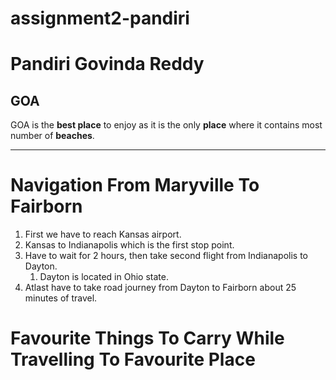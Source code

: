 # assignment2-pandiri
# Pandiri Govinda Reddy
## GOA

GOA is the **best place** to enjoy as it is the only **place** where it contains most number of **beaches**.

***

# Navigation From Maryville To Fairborn

1. First we have to reach Kansas airport. 
2. Kansas to Indianapolis which is the first stop point. 
3. Have to wait for 2 hours, then take second flight from Indianapolis to Dayton.
    1. Dayton is located in Ohio state. 
4. Atlast have to take road journey from Dayton to Fairborn about 25 minutes of travel. 

# Favourite Things To Carry While Travelling To Favourite Place
